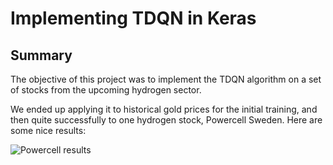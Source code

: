 # Implementing TDQN in Keras

## Summary
The objective of this project was to implement the TDQN algorithm on a set of stocks from the upcoming hydrogen sector. 

We ended up applying it to historical gold prices for the initial training, and then quite successfully to one hydrogen stock, Powercell Sweden. Here are some nice results:

![Powercell results](https://github.com/DemaciaLarz/implementing-TDQN-in-keras/blob/main/files/img_results_powercell_1.png "Powercell results")
